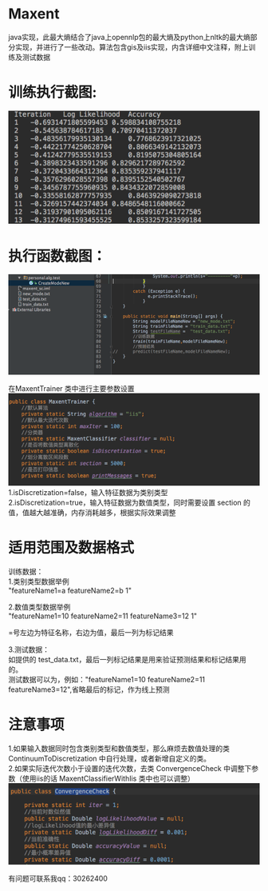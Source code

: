 # Maxent
java实现，此最大熵结合了java上opennlp包的最大熵及python上nltk的最大熵部分实现，并进行了一些改动。算法包含gis及iis实现，内含详细中文注释，附上训练及测试数据<br>

# 训练执行截图:<br>
![image](https://github.com/sccuncai/Maxent/raw/master/Screenshots/1.png)

# 执行函数截图：<br>
![image](https://github.com/sccuncai/Maxent/raw/master/Screenshots/2.png)

在MaxentTrainer 类中进行主要参数设置<br>
![image](https://github.com/sccuncai/Maxent/raw/master/Screenshots/3.png)<br>
1.isDiscretization=false，输入特征数据为类别类型<br>
2.isDiscretization=true，输入特征数据为数值类型，同时需要设置 section 的值，值越大越准确，内存消耗越多，根据实际效果调整<br>

# 适用范围及数据格式
训练数据：<br>
1.类别类型数据举例<br>
"featureName1=a featureName2=b 1"<br>

2.数值类型数据举例<br>
"featureName1=10 featureName2=11 featureName3=12 1"<br>

=号左边为特征名称，右边为值，最后一列为标记结果<br>

3.测试数据：<br>
如提供的 test_data.txt，最后一列标记结果是用来验证预测结果和标记结果用的。<br>
测试数据可以为，例如："featureName1=10 featureName2=11 featureName3=12",省略最后的标记，作为线上预测<br>


# 注意事项<br>
1.如果输入数据同时包含类别类型和数值类型，那么麻烦去数值处理的类 ContinuumToDiscretization 中自行处理，或者新增自定义的类。<br>
2.如果实际迭代次数小于设置的迭代次数，去类 ConvergenceCheck 中调整下参数（使用iis的话 MaxentClassifierWithIis 类中也可以调整）<br>
![image](https://github.com/sccuncai/Maxent/raw/master/Screenshots/4.png)

有问题可联系我qq：30262400

